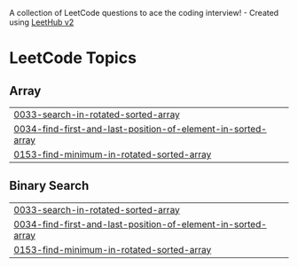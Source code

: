 A collection of LeetCode questions to ace the coding interview! - Created using [LeetHub v2](https://github.com/arunbhardwaj/LeetHub-2.0)
<!---LeetCode Topics Start-->
# LeetCode Topics
## Array
|  |
| ------- |
| [0033-search-in-rotated-sorted-array](https://github.com/Khairajani/leetcode_repo/tree/master/0033-search-in-rotated-sorted-array) |
| [0034-find-first-and-last-position-of-element-in-sorted-array](https://github.com/Khairajani/leetcode_repo/tree/master/0034-find-first-and-last-position-of-element-in-sorted-array) |
| [0153-find-minimum-in-rotated-sorted-array](https://github.com/Khairajani/leetcode_repo/tree/master/0153-find-minimum-in-rotated-sorted-array) |
## Binary Search
|  |
| ------- |
| [0033-search-in-rotated-sorted-array](https://github.com/Khairajani/leetcode_repo/tree/master/0033-search-in-rotated-sorted-array) |
| [0034-find-first-and-last-position-of-element-in-sorted-array](https://github.com/Khairajani/leetcode_repo/tree/master/0034-find-first-and-last-position-of-element-in-sorted-array) |
| [0153-find-minimum-in-rotated-sorted-array](https://github.com/Khairajani/leetcode_repo/tree/master/0153-find-minimum-in-rotated-sorted-array) |
<!---LeetCode Topics End-->